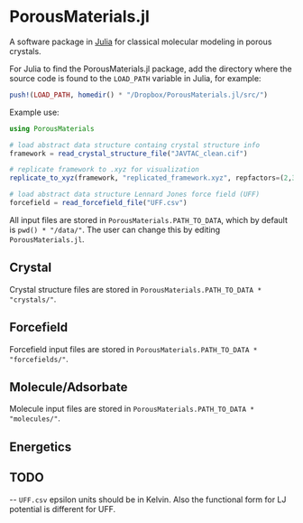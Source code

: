 # PorousMaterials.jl

A software package in [Julia](https://julialang.org/) for classical molecular modeling in porous crystals.

For Julia to find the PorousMaterials.jl package, add the directory where the source code 
is found to the `LOAD_PATH` variable in Julia, for example:

```julia
push!(LOAD_PATH, homedir() * "/Dropbox/PorousMaterials.jl/src/")
```

Example use:

```julia
using PorousMaterials

# load abstract data structure containg crystal structure info
framework = read_crystal_structure_file("JAVTAC_clean.cif")

# replicate framework to .xyz for visualization
replicate_to_xyz(framework, "replicated_framework.xyz", repfactors=(2,3,1))

# load abstract data structure Lennard Jones force field (UFF)
forcefield = read_forcefield_file("UFF.csv") 

```

All input files are stored in `PorousMaterials.PATH_TO_DATA`, which by default is 
`pwd() * "/data/"`. The user can change this by editing `PorousMaterials.jl`.

## Crystal

Crystal structure files are stored in `PorousMaterials.PATH_TO_DATA * "crystals/"`.

## Forcefield

Forcefield input files are stored in `PorousMaterials.PATH_TO_DATA * "forcefields/"`.

## Molecule/Adsorbate

Molecule input files are stored in `PorousMaterials.PATH_TO_DATA * "molecules/"`.

## Energetics

## TODO
-- `UFF.csv` epsilon units should be in Kelvin. Also the functional form for LJ potential is different for UFF.
